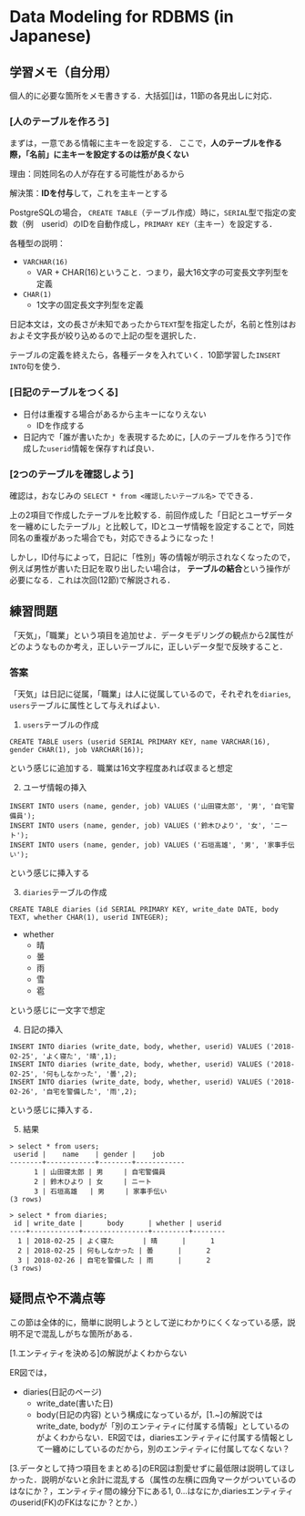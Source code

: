 # Data Modeling for RDBMS (in Japanese)

## 学習メモ（自分用）

個人的に必要な箇所をメモ書きする．大括弧[]は，11節の各見出しに対応．


### [人のテーブルを作ろう]

まずは，一意である情報に主キーを設定する．
ここで，**人のテーブルを作る際，「名前」に主キーを設定するのは筋が良くない**

理由：同姓同名の人が存在する可能性があるから

解決策：**IDを付与**して，これを主キーとする

PostgreSQLの場合，
`CREATE TABLE`（テーブル作成）時に，`SERIAL`型で指定の変数（例　userid）のIDを自動作成し，`PRIMARY KEY`（主キー）を設定する．

各種型の説明：

- `VARCHAR(16)`
    - VAR + CHAR(16)ということ．つまり，最大16文字の可変長文字列型を定義
- `CHAR(1)`
    - 1文字の固定長文字列型を定義

日記本文は，文の長さが未知であったから`TEXT`型を指定したが，名前と性別はおおよそ文字長が絞り込めるので上記の型を選択した．

テーブルの定義を終えたら，各種データを入れていく．10節学習した`INSERT INTO`句を使う．


### [日記のテーブルをつくる]

- 日付は重複する場合があるから主キーになりえない
    - IDを作成する
- 日記内で「誰が書いたか」を表現するために，[人のテーブルを作ろう]で作成した`userid`情報を保存すれば良い．


### [2つのテーブルを確認しよう]

確認は，おなじみの
`SELECT * from <確認したいテーブル名>`
でできる．

上の2項目で作成したテーブルを比較する．前回作成した「日記とユーザデータを一纏めにしたテーブル」と比較して，IDとユーザ情報を設定することで，同姓同名の重複があった場合でも，対応できるようになった！

しかし，ID付与によって，日記に「性別」等の情報が明示されなくなったので，例えば男性が書いた日記を取り出したい場合は，
**テーブルの結合**という操作が必要になる．これは次回(12節)で解説される．


## 練習問題

「天気」，「職業」という項目を追加せよ．データモデリングの観点から2属性がどのようなものか考え，正しいテーブルに，正しいデータ型で反映すること．


### 答案

「天気」は日記に従属，「職業」は人に従属しているので，それぞれを`diaries`, `users`テーブルに属性として与えればよい．

1. `users`テーブルの作成

`CREATE TABLE users (userid SERIAL PRIMARY KEY, name VARCHAR(16), gender CHAR(1), job VARCHAR(16));`

という感じに追加する．職業は16文字程度あれば収まると想定


2. ユーザ情報の挿入

```
INSERT INTO users (name, gender, job) VALUES ('山田寝太郎', '男', '自宅警備員');
INSERT INTO users (name, gender, job) VALUES ('鈴木ひより', '女', 'ニート');
INSERT INTO users (name, gender, job) VALUES ('石垣高雄', '男', '家事手伝い');
```

という感じに挿入する


3. `diaries`テーブルの作成

`CREATE TABLE diaries (id SERIAL PRIMARY KEY, write_date DATE, body TEXT, whether CHAR(1), userid INTEGER);`

- whether
    - 晴
    - 曇
    - 雨
    - 雪
    - 雹

という感じに一文字で想定


4. 日記の挿入

```
INSERT INTO diaries (write_date, body, whether, userid) VALUES ('2018-02-25', 'よく寝た', '晴',1);
INSERT INTO diaries (write_date, body, whether, userid) VALUES ('2018-02-25', '何もしなかった', '曇',2);
INSERT INTO diaries (write_date, body, whether, userid) VALUES ('2018-02-26', '自宅を警備した', '雨',2);
```

という感じに挿入する．

5. 結果

```
> select * from users;
 userid |    name    | gender |    job
--------+------------+--------+------------
      1 | 山田寝太郎 | 男     | 自宅警備員
      2 | 鈴木ひより | 女     | ニート
      3 | 石垣高雄   | 男     | 家事手伝い
(3 rows)
```

```
> select * from diaries;
 id | write_date |      body      | whether | userid
----+------------+----------------+---------+--------
  1 | 2018-02-25 | よく寝た       | 晴      |      1
  2 | 2018-02-25 | 何もしなかった | 曇      |      2
  3 | 2018-02-26 | 自宅を警備した | 雨      |      2
(3 rows)
```



## 疑問点や不満点等

この節は全体的に，簡単に説明しようとして逆にわかりにくくなっている感，説明不足で混乱しがちな箇所がある．

[1.エンティティを決める]の解説がよくわからない

ER図では，
- diaries(日記のページ)
    - write_date(書いた日)
    - body(日記の内容)
という構成になっているが，[1.~]の解説ではwrite_date, bodyが「別のエンティティに付属する情報」としているのがよくわからない．ER図では，diariesエンティティに付属する情報として一纏めにしているのだから，別のエンティティに付属してなくない？


[3.データとして持つ項目をまとめる]のER図は割愛せずに最低限は説明してほしかった．説明がないと余計に混乱する（属性の左横に四角マークがついているのはなにか？，エンティティ間の線分下にある1, 0...はなにか,diariesエンティティのuserid(FK)のFKはなにか？とか．）
